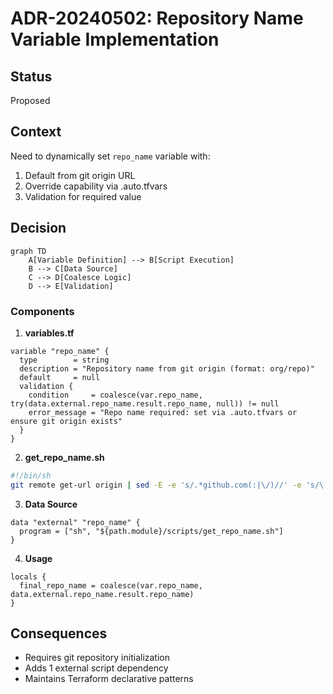 # ADR-20240502: Repository Name Variable Implementation

## Status
Proposed

## Context
Need to dynamically set `repo_name` variable with:
1. Default from git origin URL
2. Override capability via .auto.tfvars
3. Validation for required value

## Decision
```mermaid
graph TD
    A[Variable Definition] --> B[Script Execution]
    B --> C[Data Source]
    C --> D[Coalesce Logic]
    D --> E[Validation]
```

### Components
1. **variables.tf**
```hcl
variable "repo_name" {
  type        = string
  description = "Repository name from git origin (format: org/repo)"
  default     = null
  validation {
    condition     = coalesce(var.repo_name, try(data.external.repo_name.result.repo_name, null)) != null
    error_message = "Repo name required: set via .auto.tfvars or ensure git origin exists"
  }
}
```

2. **get_repo_name.sh**
```sh
#!/bin/sh
git remote get-url origin | sed -E -e 's/.*github.com(:|\/)//' -e 's/\.git$//' -e 's/\/$//' -e 's/.*\///'
```

3. **Data Source**
```hcl
data "external" "repo_name" {
  program = ["sh", "${path.module}/scripts/get_repo_name.sh"]
}
```

4. **Usage**
```hcl
locals {
  final_repo_name = coalesce(var.repo_name, data.external.repo_name.result.repo_name)
}
```

## Consequences
- Requires git repository initialization
- Adds 1 external script dependency
- Maintains Terraform declarative patterns